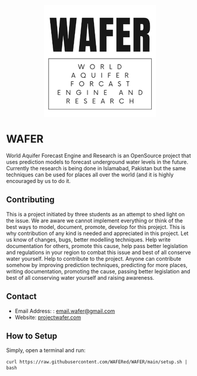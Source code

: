 <p align="center">
  <img width="300" height="300" src="https://raw.githubusercontent.com/WAFERed/WAFER/main/.resources/WAFER.png">
</p>

# WAFER
World Aquifer Forecast Engine and Research is an OpenSource project that uses prediction models to forecast underground water levels in the future. Currently the research is being done in Islamabad, Pakistan but the same techniques can be used for places all over the world (and it is highly encouraged by us to do it.


## Contributing
This is a project initiated by three students as an attempt to shed light on the issue. We are aware we cannot implement everything or think of the best ways to model, document, promote, develop for this projejct. This is why contribution of any kind is needed and appreciated in this project. Let us know of changes, bugs, better modelling techniques. Help write documentation for others, promote this cause, help pass better legislation and regulations in your region to combat this issue and best of all conserve water yourself.
Help to contribute to the project.
Anyone can contribute somehow by improving prediction techniques, predicting for more places, writing documentation, promoting the cause, passing better legislation and best of all conserving water yourself and raising awareness.


## Contact
- Email Address: : <a href = "mailto: email.wafer@gmail.com">email.wafer@gmail.com</a>
- Website: [projectwafer.com](https://www.projectwafer.com) 

## How to Setup
Simply, open a terminal and run:
```console
curl https://raw.githubusercontent.com/WAFERed/WAFER/main/setup.sh | bash
```
